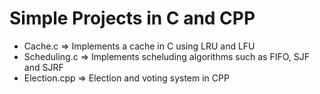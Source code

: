 # Simple Projects in C and CPP

- Cache.c => Implements a cache in C using LRU and LFU
- Scheduling.c => Implements scheluding algorithms such as FIFO, SJF and SJRF
- Election.cpp => Election and voting system in CPP
